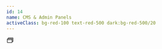 ```yaml
---
id: 14
name: CMS & Admin Panels
activeClass: bg-red-100 text-red-500 dark:bg-red-500/20
---
```


<svg xmlns="http://www.w3.org/2000/svg" width="20" height="20" viewBox="0 0 256 256"><g fill="currentColor"><path d="M224 56v112a8 8 0 0 1-8 8h-24V88a8 8 0 0 0-8-8H64V56a8 8 0 0 1 8-8h144a8 8 0 0 1 8 8Z" opacity=".2"/><path d="M216 40H72a16 16 0 0 0-16 16v16H40a16 16 0 0 0-16 16v112a16 16 0 0 0 16 16h144a16 16 0 0 0 16-16v-16h16a16 16 0 0 0 16-16V56a16 16 0 0 0-16-16ZM40 88h144v16H40Zm144 112H40v-80h144v80Zm32-32h-16V88a16 16 0 0 0-16-16H72V56h144Z"/></g></svg>